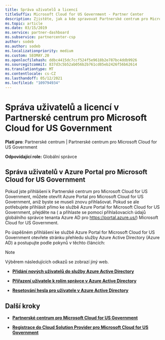 ```yaml
---
title: Správa uživatelů a licencí
titleSuffix: Microsoft Cloud for US Government - Partner Center
description: Zjistěte, jak a kde spravovat Partnerské centrum pro Microsoft Cloud for US Government partnery, zákazníky a licence a také resetování hesel.
ms.topic: article
ms.date: 03/15/2019
ms.service: partner-dashboard
ms.subservice: partnercenter-csp
author: sodeb
ms.author: sodeb
ms.localizationpriority: medium
ms.custom: SEOMAY.20
ms.openlocfilehash: ddbc4415dc7ccf524f5e9618b2e787bc4ddb9926
ms.sourcegitcommit: 837d3c5b52ab056b2b761cd85eb2426f56b62614
ms.translationtype: MT
ms.contentlocale: cs-CZ
ms.lasthandoff: 05/12/2021
ms.locfileid: "109794934"
---
```

# <a name="user-and-license-management-in-partner-center-for-microsoft-cloud-for-us-government"></a>Správa uživatelů a licencí v Partnerské centrum pro Microsoft Cloud for US Government

**Platí pro**: Partnerské centrum | Partnerské centrum pro Microsoft Cloud for US Government

**Odpovídající role:** Globální správce

## <a name="how-to-manage-users-in-the-azure-portal-for-microsoft-cloud-for-us-government"></a>Správa uživatelů v Azure Portal pro Microsoft Cloud for US Government

Pokud jste přihlášení k Partnerské centrum pro Microsoft Cloud for US Government, můžete otevřít Azure Portal pro Microsoft Cloud for US Government, aniž byste se museli znovu přihlašovat. Pokud se ale potřebujete přihlásit přímo ke službě Azure Portal for Microsoft Cloud for US Government, přejděte na ( a přihlaste se pomocí přihlašovacích údajů globálního správce tenanta Azure AD pro https://portal.azure.us/) Microsoft Cloud for US Government.

Po úspěšném přihlášení ke službě Azure Portal for Microsoft Cloud for US Government otevřete stránku přehledu služby Azure Active Directory (Azure AD) a postupujte podle pokynů v těchto článcích:

> [!NOTE]  
> Výběrem následujících odkazů se zobrazí jiný web. 

-  [**Přidání nových uživatelů do služby Azure Active Directory**](/azure/active-directory/active-directory-users-create-azure-portal)

-  [**Přiřazení uživatele k rolím správce v Azure Active Directory**](/azure/active-directory/active-directory-users-assign-role-azure-portal)

-  [**Resetování hesla pro uživatele v Azure Active Directory**](/azure/active-directory/active-directory-users-reset-password-azure-portal)

## <a name="next-steps"></a>Další kroky

-  [**Partnerské centrum pro Microsoft Cloud for US Government**](partner-center-for-microsoft-us-govt-cloud.md)

-  [**Registrace do Cloud Solution Provider pro Microsoft Cloud for US Government**](enroll-in-csp-for-microsoft-us-govt-cloud.md)